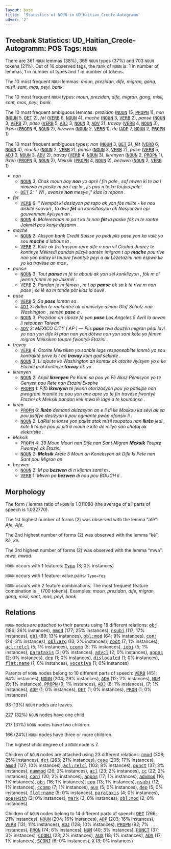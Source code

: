 ```yaml
---
layout: base
title:  'Statistics of NOUN in UD_Haitian_Creole-Autogramm'
udver: '2'
---
```


## Treebank Statistics: UD_Haitian_Creole-Autogramm: POS Tags: `NOUN`

There are 361 `NOUN` lemmas (38%), 365 `NOUN` types (37%) and 703 `NOUN` tokens (21%).
Out of 16 observed tags, the rank of `NOUN` is: 1 in number of lemmas, 1 in number of types and 1 in number of tokens.

The 10 most frequent `NOUN` lemmas: <em>moun, prezidan, dife, migran, gang, misil, sant, mas, peyi, bank</em>

The 10 most frequent `NOUN` types:  <em>moun, prezidan, dife, migran, gang, misil, sant, mas, peyi, bank</em>

The 10 most frequent ambiguous lemmas: <em>prezidan</em> (<tt><a href="ht_autogramm-pos-NOUN.html">NOUN</a></tt> 15, <tt><a href="ht_autogramm-pos-PROPN.html">PROPN</a></tt> 1), <em>non</em> (<tt><a href="ht_autogramm-pos-NOUN.html">NOUN</a></tt> 5, <tt><a href="ht_autogramm-pos-DET.html">DET</a></tt> 2), <em>fèt</em> (<tt><a href="ht_autogramm-pos-VERB.html">VERB</a></tt> 6, <tt><a href="ht_autogramm-pos-NOUN.html">NOUN</a></tt> 4), <em>mache</em> (<tt><a href="ht_autogramm-pos-NOUN.html">NOUN</a></tt> 3, <tt><a href="ht_autogramm-pos-VERB.html">VERB</a></tt> 2), <em>panse</em> (<tt><a href="ht_autogramm-pos-NOUN.html">NOUN</a></tt> 3, <tt><a href="ht_autogramm-pos-VERB.html">VERB</a></tt> 2), <em>pase</em> (<tt><a href="ht_autogramm-pos-VERB.html">VERB</a></tt> 5, <tt><a href="ht_autogramm-pos-ADJ.html">ADJ</a></tt> 3, <tt><a href="ht_autogramm-pos-NOUN.html">NOUN</a></tt> 3, <tt><a href="ht_autogramm-pos-ADV.html">ADV</a></tt> 2), <em>travay</em> (<tt><a href="ht_autogramm-pos-VERB.html">VERB</a></tt> 4, <tt><a href="ht_autogramm-pos-NOUN.html">NOUN</a></tt> 3), <em>Ikrèn</em> (<tt><a href="ht_autogramm-pos-PROPN.html">PROPN</a></tt> 6, <tt><a href="ht_autogramm-pos-NOUN.html">NOUN</a></tt> 2), <em>bezwen</em> (<tt><a href="ht_autogramm-pos-NOUN.html">NOUN</a></tt> 2, <tt><a href="ht_autogramm-pos-VERB.html">VERB</a></tt> 1), <em>de</em> (<tt><a href="ht_autogramm-pos-ADP.html">ADP</a></tt> 7, <tt><a href="ht_autogramm-pos-NOUN.html">NOUN</a></tt> 2, <tt><a href="ht_autogramm-pos-PROPN.html">PROPN</a></tt> 1)

The 10 most frequent ambiguous types:  <em>non</em> (<tt><a href="ht_autogramm-pos-NOUN.html">NOUN</a></tt> 3, <tt><a href="ht_autogramm-pos-DET.html">DET</a></tt> 2), <em>fèt</em> (<tt><a href="ht_autogramm-pos-VERB.html">VERB</a></tt> 6, <tt><a href="ht_autogramm-pos-NOUN.html">NOUN</a></tt> 4), <em>mache</em> (<tt><a href="ht_autogramm-pos-NOUN.html">NOUN</a></tt> 2, <tt><a href="ht_autogramm-pos-VERB.html">VERB</a></tt> 2), <em>panse</em> (<tt><a href="ht_autogramm-pos-NOUN.html">NOUN</a></tt> 3, <tt><a href="ht_autogramm-pos-VERB.html">VERB</a></tt> 2), <em>pase</em> (<tt><a href="ht_autogramm-pos-VERB.html">VERB</a></tt> 5, <tt><a href="ht_autogramm-pos-ADJ.html">ADJ</a></tt> 3, <tt><a href="ht_autogramm-pos-NOUN.html">NOUN</a></tt> 3, <tt><a href="ht_autogramm-pos-ADV.html">ADV</a></tt> 2), <em>travay</em> (<tt><a href="ht_autogramm-pos-VERB.html">VERB</a></tt> 4, <tt><a href="ht_autogramm-pos-NOUN.html">NOUN</a></tt> 3), <em>Ikrenyen</em> (<tt><a href="ht_autogramm-pos-NOUN.html">NOUN</a></tt> 2, <tt><a href="ht_autogramm-pos-PROPN.html">PROPN</a></tt> 1), <em>Ikrèn</em> (<tt><a href="ht_autogramm-pos-PROPN.html">PROPN</a></tt> 6, <tt><a href="ht_autogramm-pos-NOUN.html">NOUN</a></tt> 2), <em>Meksik</em> (<tt><a href="ht_autogramm-pos-PROPN.html">PROPN</a></tt> 4, <tt><a href="ht_autogramm-pos-NOUN.html">NOUN</a></tt> 2), <em>bezwen</em> (<tt><a href="ht_autogramm-pos-NOUN.html">NOUN</a></tt> 2, <tt><a href="ht_autogramm-pos-VERB.html">VERB</a></tt> 1)


* <em>non</em>
  * <tt><a href="ht_autogramm-pos-NOUN.html">NOUN</a></tt> 3: <em>Chak moun bay <b>non</b> yo aprè l fin pale , sof mwen ki te ba l nimewo m paske m pa t ap la , jis pou n te ka toujou pale .</em>
  * <tt><a href="ht_autogramm-pos-DET.html">DET</a></tt> 2: <em>" Wi , avanse <b>non</b> mesye ," klas la reponn .</em>
* <em>fèt</em>
  * <tt><a href="ht_autogramm-pos-VERB.html">VERB</a></tt> 6: <em>" Nempòt ki desizyon pa rapo ak yon fòs milite - ke nou diskite souvan , ta dwe <b>fèt</b> an konsiltasyon ak Nasyonzini epi gouvenman Ayisyen an .</em>
  * <tt><a href="ht_autogramm-pos-NOUN.html">NOUN</a></tt> 4: <em>Malerezman m pa t ka la nan <b>fèt</b> la paske fòk m te rantre Jakmèl pou konje desanm .</em>
* <em>mache</em>
  * <tt><a href="ht_autogramm-pos-NOUN.html">NOUN</a></tt> 2: <em>Aksyon bank Credit Suisse yo pedi plis pase yon ka valè yo sou <b>mache</b> d labous la .</em>
  * <tt><a href="ht_autogramm-pos-VERB.html">VERB</a></tt> 2: <em>Kòlè ak fristrasyon apre dife a nan vil Ciudad Juarez te kontinye Mèkredi pandan plizyè santèn imigran t ap <b>mache</b> pou rive nan yon pòtay ki toupre fwontyè peyi a ak Lèzetazini nan espwa ke yo ka travèse an mas .</em>
* <em>panse</em>
  * <tt><a href="ht_autogramm-pos-NOUN.html">NOUN</a></tt> 3: <em>Tout <b>panse</b> m fè te abouti ak yon sèl konklizyon , fòk m al jwenn fanmi m yo Jakmèl .</em>
  * <tt><a href="ht_autogramm-pos-VERB.html">VERB</a></tt> 2: <em>Pandan je m fèmen , m t ap <b>panse</b> ak sa k te rive m nan pase , se lè sa m tande pòt klas la ouvè .</em>
* <em>pase</em>
  * <tt><a href="ht_autogramm-pos-VERB.html">VERB</a></tt> 5: <em>Sa <b>pase</b> lontan sa .</em>
  * <tt><a href="ht_autogramm-pos-ADJ.html">ADJ</a></tt> 3: <em>Biden te rankontre ak chanselye alman Olaf Scholz nan Washington , semèn <b>pase</b> a .</em>
  * <tt><a href="ht_autogramm-pos-NOUN.html">NOUN</a></tt> 3: <em>Prezidan an sipoze fè yon <b>pase</b> Los Angeles 5 Avril la anvan li retounen Taiwan .</em>
  * <tt><a href="ht_autogramm-pos-ADV.html">ADV</a></tt> 2: <em>MEXICO CITY ( AP ) — Plis <b>pase</b> twa douzèn migran pèdi lavi yo nan yon dife ki pran nan yon dòtwa nan yon sant kote yo fèmen migran Meksiken toupre fwontyè Etazini .</em>
* <em>travay</em>
  * <tt><a href="ht_autogramm-pos-VERB.html">VERB</a></tt> 4: <em>Otorite Meksiken yo sanble lage responsablite lanmò yo sou kontraktè prive ki t ap <b>travay</b> kòm gad sekirite .</em>
  * <tt><a href="ht_autogramm-pos-NOUN.html">NOUN</a></tt> 3: <em>Li ajoute ke Washington an kontak ak otorite Ayisyen yo e ke Etazini pral kontinye <b>travay</b> ak yo .</em>
* <em>Ikrenyen</em>
  * <tt><a href="ht_autogramm-pos-NOUN.html">NOUN</a></tt> 2: <em>Anpil <b>Ikrenyen</b> Pa Konn sa pou yo Fè Akoz Pèmisyon yo te Genyen pou Rete nan Etazini Ekspire</em>
  * <tt><a href="ht_autogramm-pos-PROPN.html">PROPN</a></tt> 1: <em>Pifò <b>Ikrenyen</b> te jwenn otorizasyon pou yo patisipe nan pwogram imanitè sa pou yon ane apre yo te fin travèse fwontyè Etazini ak Meksik pandan kèk mwa lè lagè a te koumanse .</em>
* <em>Ikrèn</em>
  * <tt><a href="ht_autogramm-pos-PROPN.html">PROPN</a></tt> 6: <em><b>Ikrèn</b> demanti akizasyon an e li di ke Moskou ka sèvi ak sa pou jistifye desizyon li pou ogmante pwòp ofansiv li .</em>
  * <tt><a href="ht_autogramm-pos-NOUN.html">NOUN</a></tt> 2: <em>LaRisi te lanse yon pakèt atak misil toupatou nan <b>Ikrèn</b> jedi , kote li touye pou pi piti 6 moun e kite dè milye san chofaj ak elektrisite .</em>
* <em>Meksik</em>
  * <tt><a href="ht_autogramm-pos-PROPN.html">PROPN</a></tt> 4: <em>39 Moun Mouri nan Dife nan Sant Migran <b>Meksik</b> Toupre Fwontyè ak Etazini</em>
  * <tt><a href="ht_autogramm-pos-NOUN.html">NOUN</a></tt> 2: <em><b>Meksik</b> Arete 5 Moun an Koneksyon ak Dife ki Pete nan Sant pou Migran an</em>
* <em>bezwen</em>
  * <tt><a href="ht_autogramm-pos-NOUN.html">NOUN</a></tt> 2: <em>M pa <b>bezwen</b> di n kijanm santi m .</em>
  * <tt><a href="ht_autogramm-pos-VERB.html">VERB</a></tt> 1: <em>Mwen pa <b>bezwen</b> di nou pou BOUCH li .</em>

## Morphology

The form / lemma ratio of `NOUN` is 1.011080 (the average of all parts of speech is 1.032770).

The 1st highest number of forms (2) was observed with the lemma “afè”: <em>Afe, Afè</em>.

The 2nd highest number of forms (2) was observed with the lemma “kè”: <em>Kè, ke</em>.

The 3rd highest number of forms (2) was observed with the lemma “mwa”: <em>mwa, mwad</em>.

`NOUN` occurs with 1 features: <tt><a href="ht_autogramm-feat-Typo.html">Typo</a></tt> (3; 0% instances)

`NOUN` occurs with 1 feature-value pairs: `Typo=Yes`

`NOUN` occurs with 2 feature combinations.
The most frequent feature combination is `_` (700 tokens).
Examples: <em>moun, prezidan, dife, migran, gang, misil, sant, mas, peyi, bank</em>


## Relations

`NOUN` nodes are attached to their parents using 18 different relations: <tt><a href="ht_autogramm-dep-obj.html">obj</a></tt> (186; 26% instances), <tt><a href="ht_autogramm-dep-nmod.html">nmod</a></tt> (177; 25% instances), <tt><a href="ht_autogramm-dep-nsubj.html">nsubj</a></tt> (117; 17% instances), <tt><a href="ht_autogramm-dep-obl.html">obl</a></tt> (89; 13% instances), <tt><a href="ht_autogramm-dep-obl-mod.html">obl:mod</a></tt> (64; 9% instances), <tt><a href="ht_autogramm-dep-conj.html">conj</a></tt> (24; 3% instances), <tt><a href="ht_autogramm-dep-obl-arg.html">obl:arg</a></tt> (13; 2% instances), <tt><a href="ht_autogramm-dep-root.html">root</a></tt> (7; 1% instances), <tt><a href="ht_autogramm-dep-acl-relcl.html">acl:relcl</a></tt> (5; 1% instances), <tt><a href="ht_autogramm-dep-ccomp.html">ccomp</a></tt> (5; 1% instances), <tt><a href="ht_autogramm-dep-iobj.html">iobj</a></tt> (5; 1% instances), <tt><a href="ht_autogramm-dep-parataxis.html">parataxis</a></tt> (3; 0% instances), <tt><a href="ht_autogramm-dep-advcl.html">advcl</a></tt> (2; 0% instances), <tt><a href="ht_autogramm-dep-appos.html">appos</a></tt> (2; 0% instances), <tt><a href="ht_autogramm-dep-dep.html">dep</a></tt> (1; 0% instances), <tt><a href="ht_autogramm-dep-dislocated.html">dislocated</a></tt> (1; 0% instances), <tt><a href="ht_autogramm-dep-flat-name.html">flat:name</a></tt> (1; 0% instances), <tt><a href="ht_autogramm-dep-vocative.html">vocative</a></tt> (1; 0% instances)

Parents of `NOUN` nodes belong to 10 different parts of speech: <tt><a href="ht_autogramm-pos-VERB.html">VERB</a></tt> (451; 64% instances), <tt><a href="ht_autogramm-pos-NOUN.html">NOUN</a></tt> (204; 29% instances), <tt><a href="ht_autogramm-pos-ADV.html">ADV</a></tt> (12; 2% instances), <tt><a href="ht_autogramm-pos-NUM.html">NUM</a></tt> (9; 1% instances), <tt><a href="ht_autogramm-pos-PROPN.html">PROPN</a></tt> (9; 1% instances), <tt><a href="ht_autogramm-pos-ADJ.html">ADJ</a></tt> (8; 1% instances),  (7; 1% instances), <tt><a href="ht_autogramm-pos-ADP.html">ADP</a></tt> (1; 0% instances), <tt><a href="ht_autogramm-pos-DET.html">DET</a></tt> (1; 0% instances), <tt><a href="ht_autogramm-pos-PRON.html">PRON</a></tt> (1; 0% instances)

93 (13%) `NOUN` nodes are leaves.

227 (32%) `NOUN` nodes have one child.

217 (31%) `NOUN` nodes have two children.

166 (24%) `NOUN` nodes have three or more children.

The highest child degree of a `NOUN` node is 7.

Children of `NOUN` nodes are attached using 23 different relations: <tt><a href="ht_autogramm-dep-nmod.html">nmod</a></tt> (308; 25% instances), <tt><a href="ht_autogramm-dep-det.html">det</a></tt> (263; 21% instances), <tt><a href="ht_autogramm-dep-case.html">case</a></tt> (205; 17% instances), <tt><a href="ht_autogramm-dep-amod.html">amod</a></tt> (127; 10% instances), <tt><a href="ht_autogramm-dep-acl-relcl.html">acl:relcl</a></tt> (103; 8% instances), <tt><a href="ht_autogramm-dep-punct.html">punct</a></tt> (37; 3% instances), <tt><a href="ht_autogramm-dep-nummod.html">nummod</a></tt> (26; 2% instances), <tt><a href="ht_autogramm-dep-acl.html">acl</a></tt> (23; 2% instances), <tt><a href="ht_autogramm-dep-cc.html">cc</a></tt> (22; 2% instances), <tt><a href="ht_autogramm-dep-conj.html">conj</a></tt> (20; 2% instances), <tt><a href="ht_autogramm-dep-appos.html">appos</a></tt> (17; 1% instances), <tt><a href="ht_autogramm-dep-advmod.html">advmod</a></tt> (16; 1% instances), <tt><a href="ht_autogramm-dep-obj.html">obj</a></tt> (16; 1% instances), <tt><a href="ht_autogramm-dep-cop.html">cop</a></tt> (13; 1% instances), <tt><a href="ht_autogramm-dep-nsubj.html">nsubj</a></tt> (12; 1% instances), <tt><a href="ht_autogramm-dep-ccomp.html">ccomp</a></tt> (7; 1% instances), <tt><a href="ht_autogramm-dep-aux.html">aux</a></tt> (5; 0% instances), <tt><a href="ht_autogramm-dep-dep.html">dep</a></tt> (5; 0% instances), <tt><a href="ht_autogramm-dep-flat-name.html">flat:name</a></tt> (5; 0% instances), <tt><a href="ht_autogramm-dep-parataxis.html">parataxis</a></tt> (4; 0% instances), <tt><a href="ht_autogramm-dep-goeswith.html">goeswith</a></tt> (3; 0% instances), <tt><a href="ht_autogramm-dep-mark.html">mark</a></tt> (3; 0% instances), <tt><a href="ht_autogramm-dep-obl-mod.html">obl:mod</a></tt> (2; 0% instances)

Children of `NOUN` nodes belong to 14 different parts of speech: <tt><a href="ht_autogramm-pos-DET.html">DET</a></tt> (266; 21% instances), <tt><a href="ht_autogramm-pos-NOUN.html">NOUN</a></tt> (204; 16% instances), <tt><a href="ht_autogramm-pos-ADP.html">ADP</a></tt> (203; 16% instances), <tt><a href="ht_autogramm-pos-VERB.html">VERB</a></tt> (131; 11% instances), <tt><a href="ht_autogramm-pos-ADJ.html">ADJ</a></tt> (128; 10% instances), <tt><a href="ht_autogramm-pos-PROPN.html">PROPN</a></tt> (92; 7% instances), <tt><a href="ht_autogramm-pos-PRON.html">PRON</a></tt> (74; 6% instances), <tt><a href="ht_autogramm-pos-NUM.html">NUM</a></tt> (40; 3% instances), <tt><a href="ht_autogramm-pos-PUNCT.html">PUNCT</a></tt> (37; 3% instances), <tt><a href="ht_autogramm-pos-CCONJ.html">CCONJ</a></tt> (23; 2% instances), <tt><a href="ht_autogramm-pos-AUX.html">AUX</a></tt> (18; 1% instances), <tt><a href="ht_autogramm-pos-ADV.html">ADV</a></tt> (17; 1% instances), <tt><a href="ht_autogramm-pos-SCONJ.html">SCONJ</a></tt> (6; 0% instances), <tt><a href="ht_autogramm-pos-X.html">X</a></tt> (3; 0% instances)

